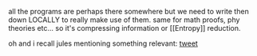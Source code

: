 all the programs are perhaps there somewhere but we need to write then down LOCALLY to really make use of them. same for math proofs, phy theories etc... so it's compressing information or [[Entropy]] reduction.

oh and i recall jules mentioning something relevant: [tweet](https://twitter.com/_julesh_/status/1665692077181616130?s=20)

